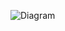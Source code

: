 ![Diagram](https://user-images.githubusercontent.com/94163912/143077425-58cd0757-71b5-430e-8af0-52d6ff77266e.png)

